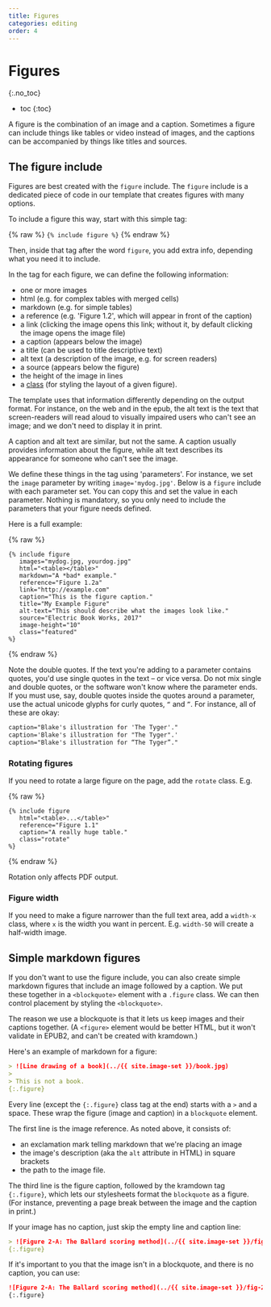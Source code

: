 ```yaml
---
title: Figures
categories: editing
order: 4
---
```


# Figures
{:.no_toc}

* toc
{:toc}

A figure is the combination of an image and a caption. Sometimes a figure can include things like tables or video instead of images, and the captions can be accompanied by things like titles and sources.

## The figure include

Figures are best created with the `figure` include. The `figure` include is a dedicated piece of code in our template that creates figures with many options.

To include a figure this way, start with this simple tag:

{% raw %}
`{% include figure %}`
{% endraw %}

Then, inside that tag after the word `figure`, you add extra info, depending what you need it to include.

In the tag for each figure, we can define the following information:

* one or more images
* html (e.g. for complex tables with merged cells)
* markdown (e.g. for simple tables)
* a reference (e.g. 'Figure 1.2', which will appear in front of the caption)
* a link (clicking the image opens this link; without it, by default clicking the image opens the image file)
* a caption (appears below the image)
* a title (can be used to title descriptive text)
* alt text (a description of the image, e.g. for screen readers)
* a source (appears below the figure)
* the height of the image in lines
* a [class](classes.html) (for styling the layout of a given figure).

The template uses that information differently depending on the output format. For instance, on the web and in the epub, the alt text is the text that screen-readers will read aloud to visually impaired users who can't see an image; and we don't need to display it in print.

A caption and alt text are similar, but not the same. A caption usually provides information about the figure, while alt text describes its appearance for someone who can't see the image.

We define these things in the tag using 'parameters'. For instance, we set the `image` parameter by writing `image='mydog.jpg'`. Below is a `figure` include with each parameter set. You can copy this and set the value in each parameter. Nothing is mandatory, so you only need to include the parameters that your figure needs defined.

Here is a full example:

{% raw %}
```
{% include figure
   images="mydog.jpg, yourdog.jpg"
   html="<table></table>"
   markdown="A *bad* example."
   reference="Figure 1.2a"
   link="http://example.com"
   caption="This is the figure caption."
   title="My Example Figure"
   alt-text="This should describe what the images look like."
   source="Electric Book Works, 2017"
   image-height="10"
   class="featured"
%}
```
{% endraw %}

Note the double quotes. If the text you're adding to a parameter contains quotes, you'd use single quotes in the text – or vice versa. Do not mix single and double quotes, or the software won't know where the parameter ends. If you must use, say, double quotes inside the quotes around a parameter, use the actual unicode glyphs for curly quotes, `“` and `”`. For instance, all of these are okay:

``` html
caption="Blake's illustration for 'The Tyger'."
caption='Blake's illustration for "The Tyger".'
caption="Blake's illustration for “The Tyger”."
```

### Rotating figures

If you need to rotate a large figure on the page, add the `rotate` class. E.g.

{% raw %}
```
{% include figure
   html="<table>...</table>"
   reference="Figure 1.1"
   caption="A really huge table."
   class="rotate"
%}
```
{% endraw %}

Rotation only affects PDF output.

### Figure width

If you need to make a figure narrower than the full text area, add a `width-x` class, where `x` is the width you want in percent. E.g. `width-50` will create a half-width image.


## Simple markdown figures

If you don't want to use the figure include, you can also create simple markdown figures that include an image followed by a caption. We put these together in a `<blockquote>` element with a `.figure` class. We can then control placement by styling the `<blockquote>`.

The reason we use a blockquote is that it lets us keep images and their captions together. (A `<figure>` element would be better HTML, but it won't validate in EPUB2, and can't be created with kramdown.)

Here's an example of markdown for a figure:

~~~ md
> ![Line drawing of a book](../{{ site.image-set }}/book.jpg)
>
> This is not a book.
{:.figure}
~~~

Every line (except the `{:.figure}` class tag at the end) starts with a `>` and a space. These wrap the figure (image and caption) in a `blockquote` element.

The first line is the image reference. As noted above, it consists of:

*	an exclamation mark telling markdown that we're placing an image
*	the image's description (aka the `alt` attribute in HTML) in square brackets
*	the path to the image file.

The third line is the figure caption, followed by the kramdown tag `{:.figure}`, which lets our stylesheets format the `blockquote` as a figure. (For instance, preventing a page break between the image and the caption in print.)

If your image has no caption, just skip the empty line and caption line:

~~~ md
> ![Figure 2-A: The Ballard scoring method](../{{ site.image-set }}/fig-2-A.svg)
{:.figure}
~~~

If it's important to you that the image isn't in a blockquote, and there is no caption, you can use:

~~~ md
![Figure 2-A: The Ballard scoring method](../{{ site.image-set }}/fig-2-A.svg)
{:.figure}
~~~

